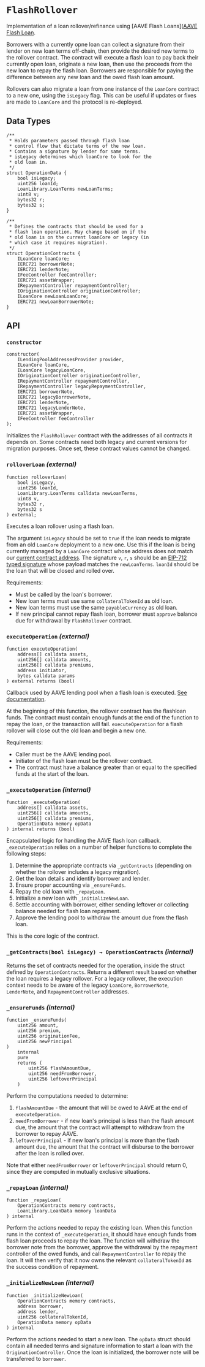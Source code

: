 # `FlashRollover`

Implementation of a loan rollover/refinance using [AAVE Flash Loans]([AAVE Flash Loan](https://docs.aave.com/faq/flash-loans).

Borrowers with a currently opne loan can collect a signature from their lender on new loan terms off-chain,
then provide the desired new terms to the rollover contract. The contract will execute a flash loan to
pay back their currently open loan, originate a new loan, then use the proceeds from the new loan to repay
the flash loan. Borrowers are responsible for paying the difference between any new loan and the owed flash
loan amount.

Rollovers can also migrate a loan from one instance of the `LoanCore` contract to a new one, using the `isLegacy` flag.
This can be useful if updates or fixes are made to `LoanCore` and the protocol is re-deployed.

## Data Types

```
/**
 * Holds parameters passed through flash loan
 * control flow that dictate terms of the new loan.
 * Contains a signature by lender for same terms.
 * isLegacy determines which loanCore to look for the
 * old loan in.
 */
struct OperationData {
    bool isLegacy;
    uint256 loanId;
    LoanLibrary.LoanTerms newLoanTerms;
    uint8 v;
    bytes32 r;
    bytes32 s;
}

/**
 * Defines the contracts that should be used for a
 * flash loan operation. May change based on if the
 * old loan is on the current loanCore or legacy (in
 * which case it requires migration).
 */
struct OperationContracts {
    ILoanCore loanCore;
    IERC721 borrowerNote;
    IERC721 lenderNote;
    IFeeController feeController;
    IERC721 assetWrapper;
    IRepaymentController repaymentController;
    IOriginationController originationController;
    ILoanCore newLoanLoanCore;
    IERC721 newLoanBorrowerNote;
}
```

## API

### `constructor`

```
constructor(
    ILendingPoolAddressesProvider provider,
    ILoanCore loanCore,
    ILoanCore legacyLoanCore,
    IOriginationController originationController,
    IRepaymentController repaymentController,
    IRepaymentController legacyRepaymentController,
    IERC721 borrowerNote,
    IERC721 legacyBorrowerNote,
    IERC721 lenderNote,
    IERC721 legacyLenderNote,
    IERC721 assetWrapper,
    IFeeController feeController
);
```

Initializes the `FlashRollover` contract with the addresses of all contracts it depends on. Some contracts need both
legacy and current versions for migration purposes. Once set, these contract values cannot be changed.

### `rolloverLoan` _(external)_

```
function rolloverLoan(
    bool isLegacy,
    uint256 loanId,
    LoanLibrary.LoanTerms calldata newLoanTerms,
    uint8 v,
    bytes32 r,
    bytes32 s
) external;
```

Executes a loan rollover using a flash loan.

The argument `isLegacy` should be set to `true` if the loan needs to migrate from an old `LoanCore` deployment to a new one.
Use this if the loan is being currently managed by a `LoanCore` contract whose address does not match our
[current contract address](https://docs.pawn.fi/docs/contract-addresses). The signature `v`, `r`, `s` should be an
[EIP-712 typed signature](https://github.com/OpenZeppelin/openzeppelin-contracts/blob/master/contracts/utils/cryptography/draft-EIP712.sol)
whose payload matches the `newLoanTerms`. `loanId` should be the loan that will be closed and rolled over.

Requirements:

- Must be called by the loan's borrower.
- New loan terms must use same `collateralTokenId` as old loan.
- New loan terms must use the same `payableCurrency` as old loan.
- If new principal cannot repay flash loan, borrower must `approve` balance due for withdrawal by `FlashRollover` contract.

### `executeOperation` _(external)_

```
function executeOperation(
    address[] calldata assets,
    uint256[] calldata amounts,
    uint256[] calldata premiums,
    address initiator,
    bytes calldata params
) external returns (bool)
```

Callback used by AAVE lending pool when a flash loan is executed. [See documentation](https://docs.aave.com/developers/guides/flash-loans#2.-calling-flashloan).

At the beginning of this function, the rollover contract has the flashloan funds. The contract must contain enough funds at the end
of the function to repay the loan, or the transaction will fail. `executeOperation` for a flash rollover will close out the old loan
and begin a new one.

Requirements:
- Caller must be the AAVE lending pool.
- Initiator of the flash loan must be the rollover contract.
- The contract must have a balance greater than or equal to the specified funds at the start of the loan.

### `_executeOperation` _(internal)_

```
function _executeOperation(
    address[] calldata assets,
    uint256[] calldata amounts,
    uint256[] calldata premiums,
    OperationData memory opData
) internal returns (bool)
```

Encapsulated logic for handling the AAVE flash loan callback. `_executeOperation`
relies on a number of helper functions to complete the following steps:

1. Determine the appropriate contracts via `_getContracts` (depending on whether the rollover includes a legacy migration).
2. Get the loan details and identify borrower and lender.
3. Ensure proper accounting via `_ensureFunds`.
4. Repay the old loan with `_repayLoan`.
5. Initialize a new loan with `_initializeNewLoan`.
6. Settle accounting with borrower, either sending leftover or collecting balance needed for flash loan repayment.
7. Approve the lending pool to withdraw the amount due from the flash loan.

This is the core logic of the contract.

### `_getContracts(bool isLegacy) → OperationContracts` _(internal)_

Returns the set of contracts needed for the operation, inside
the struct defined by `OperationContracts`. Returns a different result
based on whether the loan requires a legacy rollover. For a legacy rollover,
the execution context needs to be aware of the legacy `LoanCore`, `BorrowerNote`,
`LenderNote`, and `RepaymentController` addresses.

### `_ensureFunds` _(internal)_

```
function _ensureFunds(
    uint256 amount,
    uint256 premium,
    uint256 originationFee,
    uint256 newPrincipal
)
    internal
    pure
    returns (
        uint256 flashAmountDue,
        uint256 needFromBorrower,
        uint256 leftoverPrincipal
    )
```

Perform the computations needed to determine:

1. `flashAmountDue` - the amount that will be owed to AAVE at the end of `executeOperation`.
2. `needFromBorrower` - if new loan's principal is less than the flash amount due, the amount that the contract will attempt to withdraw from the borrower to repay AAVE.
3. `leftoverPrincipal` - if new loan's principal is more than the flash amount due, the amount that the contract will disburse to the borrower after the loan is rolled over.

Note that either `needFromBorrower` or `leftoverPrincipal` should return 0, since they are computed in mutually exclusive situations.

### `_repayLoan` _(internal)_

```
function _repayLoan(
    OperationContracts memory contracts,
    LoanLibrary.LoanData memory loanData
) internal
```

Perform the actions needed to repay the existing loan. When this function
runs in the context of `_executeOperation`, it should have enough funds
from flash loan proceeds to repay the loan. The function will withdraw the borrower
note from the borrower, approve the withdrawal by the repayment controller of
the owed funds, and call `RepaymentController` to repay the loan. It will
then verify that it now owns the relevant `collateralTokenId` as the success
condition of repayment.

### `_initializeNewLoan` _(internal)_

```
function _initializeNewLoan(
    OperationContracts memory contracts,
    address borrower,
    address lender,
    uint256 collateralTokenId,
    OperationData memory opData
) internal
```

Perform the actions needed to start a new loan. The `opData` struct should
contain all needed terms and signature information to start a loan with the
`OriginationController`. Once the loan is initialized, the borrower
note will be transferred to `borrower`.